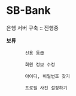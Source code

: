 # SB-Bank
은행 서버 구축 :: 진행중

**보류** 
           
           신용 등급

           회원 정보 수정

           아이디, 비밀번호 찾기

           프로필 사진 설정하기
           
